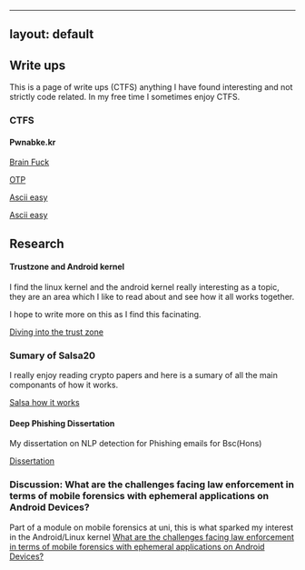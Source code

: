 
---
layout: default
---

## Write ups

This is a page of write ups (CTFS) anything I have found interesting and not strictly code related. In my free time I sometimes enjoy CTFS. 

### CTFS 

#### Pwnabke.kr 

[Brain Fuck](https://github.com/HBLocker/Pwnablekr/blob/main/BrainFuck.md)

[OTP](https://github.com/HBLocker/Pwnablekr/blob/main/OTP.md)

[Ascii easy](https://github.com/HBLocker/Pwnablekr/blob/main/ascii_easy.md)

[Ascii easy](https://github.com/HBLocker/Pwnablekr/blob/main/rootkit.md)


## Research 


#### Trustzone and Android kernel 
I find the linux kernel and the android kernel really interesting as a topic, they are an area which I like to read about and see how it all works together. 

I hope to write more on this as I find this facinating.

[Diving into the trust zone ](https://github.com/HBLocker/Diving-into-the-Trust-Zone)






### Sumary of Salsa20
I really enjoy reading crypto papers and here is a sumary of all the main componants of how it works.

[Salsa how it works ](https://github.com/HBLocker/Salsa-ChaCha/blob/main/SalsaWriteUp.md)



#### Deep Phishing Dissertation
My dissertation on NLP detection for Phishing emails for Bsc(Hons)

[Dissertation](https://github.com/HBLocker/NLP-Phish-Dissertation-)



### Discussion: What are the challenges facing law enforcement in terms of mobile forensics with ephemeral applications on Android Devices?
Part of a module on mobile forensics at uni, this is what sparked my interest in the Android/Linux kernel
[What are the challenges facing law enforcement in terms of mobile forensics with ephemeral applications on Android Devices? ](https://www.dropbox.com/s/27iouu8lwkcocfg/Discussion_%20What%20are%20the%20challenges%20facing%20law%20enforcement%20in%20terms%20of%20mobile%20forensics%20with%20ephemeral%20applications%20on%20Android%20Devices_.pdf?dl=0)




